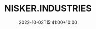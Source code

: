 ---
date: 2022-10-02T15:41:00+10:00
description: That circular cut on the stool top.
draft: false
icon: 2022-10-02-nisker.industries.jpg
language: en
title: NISKER.INDUSTRIES
link: http://nisker.net

---
